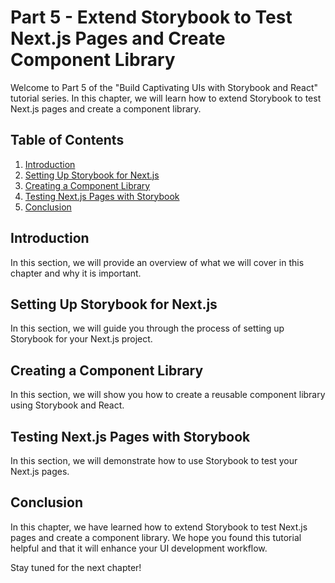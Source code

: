 # Part 5 - Extend Storybook to Test Next.js Pages and Create Component Library

Welcome to Part 5 of the "Build Captivating UIs with Storybook and React" tutorial series. In this chapter, we will learn how to extend Storybook to test Next.js pages and create a component library.

## Table of Contents

1. [Introduction](#introduction)
2. [Setting Up Storybook for Next.js](#setting-up-storybook-for-nextjs)
3. [Creating a Component Library](#creating-a-component-library)
4. [Testing Next.js Pages with Storybook](#c)
5. [Conclusion](#conclusion)

## Introduction

In this section, we will provide an overview of what we will cover in this chapter and why it is important.

## Setting Up Storybook for Next.js

In this section, we will guide you through the process of setting up Storybook for your Next.js project.

## Creating a Component Library

In this section, we will show you how to create a reusable component library using Storybook and React.

## Testing Next.js Pages with Storybook

In this section, we will demonstrate how to use Storybook to test your Next.js pages.

## Conclusion

In this chapter, we have learned how to extend Storybook to test Next.js pages and create a component library. We hope you found this tutorial helpful and that it will enhance your UI development workflow.

Stay tuned for the next chapter!
